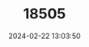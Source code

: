 ---
title: "18505"
category: "Pseudochirops cupreus"
draft: false
date: 2024-02-22 13:03:50
languages:
  English: ["Coppery Ringtail Possum", "Coppery Ringtail"]
---